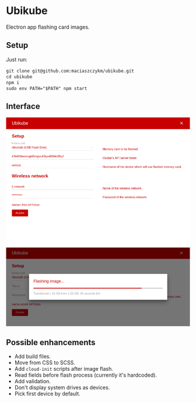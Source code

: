 # Ubikube
Electron app flashing card images.

## Setup
Just run:

```
git clone git@github.com:maciaszczykm/ubikube.git
cd ubikube
npm i
sudo env PATH="$PATH" npm start
```

## Interface
<p align="center">
    <img src="assets/interface.png"/>
    <img src="assets/progress.png"/>
</p>

## Possible enhancements

- Add build files.
- Move from CSS to SCSS.
- Add `cloud-init` scripts after image flash.
- Read fields before flash process (currently it's hardcoded).
- Add validation.
- Don't display system drives as devices.
- Pick first device by default.
